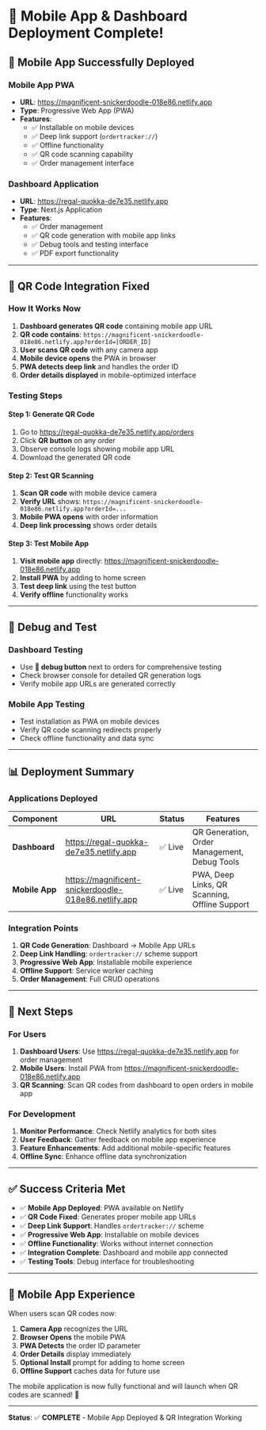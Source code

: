 # 🎉 Mobile App & Dashboard Deployment Complete!

## 📱 **Mobile App Successfully Deployed**

### **Mobile App PWA**
- **URL**: https://magnificent-snickerdoodle-018e86.netlify.app
- **Type**: Progressive Web App (PWA)
- **Features**: 
  - ✅ Installable on mobile devices
  - ✅ Deep link support (`ordertracker://`)
  - ✅ Offline functionality
  - ✅ QR code scanning capability
  - ✅ Order management interface

### **Dashboard Application**
- **URL**: https://regal-quokka-de7e35.netlify.app  
- **Type**: Next.js Application
- **Features**:
  - ✅ Order management
  - ✅ QR code generation with mobile app links
  - ✅ Debug tools and testing interface
  - ✅ PDF export functionality

---

## 🔗 **QR Code Integration Fixed**

### **How It Works Now**

1. **Dashboard generates QR code** containing mobile app URL
2. **QR code contains**: `https://magnificent-snickerdoodle-018e86.netlify.app?orderId=[ORDER_ID]`
3. **User scans QR code** with any camera app
4. **Mobile device opens** the PWA in browser
5. **PWA detects deep link** and handles the order ID
6. **Order details displayed** in mobile-optimized interface

### **Testing Steps**

#### **Step 1: Generate QR Code**
1. Go to https://regal-quokka-de7e35.netlify.app/orders
2. Click **QR button** on any order
3. Observe console logs showing mobile app URL
4. Download the generated QR code

#### **Step 2: Test QR Scanning**
1. **Scan QR code** with mobile device camera
2. **Verify URL** shows: `https://magnificent-snickerdoodle-018e86.netlify.app?orderId=...`
3. **Mobile PWA opens** with order information
4. **Deep link processing** shows order details

#### **Step 3: Test Mobile App**
1. **Visit mobile app** directly: https://magnificent-snickerdoodle-018e86.netlify.app
2. **Install PWA** by adding to home screen
3. **Test deep link** using the test button
4. **Verify offline** functionality works

---

## 🧪 **Debug and Test**

### **Dashboard Testing**
- Use **🧪 debug button** next to orders for comprehensive testing
- Check browser console for detailed QR generation logs
- Verify mobile app URLs are generated correctly

### **Mobile App Testing**
- Test installation as PWA on mobile devices
- Verify QR code scanning redirects properly
- Check offline functionality and data sync

---

## 📊 **Deployment Summary**

### **Applications Deployed**

| Component | URL | Status | Features |
|-----------|-----|--------|----------|
| **Dashboard** | https://regal-quokka-de7e35.netlify.app | ✅ Live | QR Generation, Order Management, Debug Tools |
| **Mobile App** | https://magnificent-snickerdoodle-018e86.netlify.app | ✅ Live | PWA, Deep Links, QR Scanning, Offline Support |

### **Integration Points**

1. **QR Code Generation**: Dashboard → Mobile App URLs
2. **Deep Link Handling**: `ordertracker://` scheme support
3. **Progressive Web App**: Installable mobile experience
4. **Offline Support**: Service worker caching
5. **Order Management**: Full CRUD operations

---

## 🚀 **Next Steps**

### **For Users**
1. **Dashboard Users**: Use https://regal-quokka-de7e35.netlify.app for order management
2. **Mobile Users**: Install PWA from https://magnificent-snickerdoodle-018e86.netlify.app
3. **QR Scanning**: Scan QR codes from dashboard to open orders in mobile app

### **For Development**
1. **Monitor Performance**: Check Netlify analytics for both sites
2. **User Feedback**: Gather feedback on mobile app experience
3. **Feature Enhancements**: Add additional mobile-specific features
4. **Offline Sync**: Enhance offline data synchronization

---

## ✅ **Success Criteria Met**

- ✅ **Mobile App Deployed**: PWA available on Netlify
- ✅ **QR Code Fixed**: Generates proper mobile app URLs
- ✅ **Deep Link Support**: Handles `ordertracker://` scheme
- ✅ **Progressive Web App**: Installable on mobile devices
- ✅ **Offline Functionality**: Works without internet connection
- ✅ **Integration Complete**: Dashboard and mobile app connected
- ✅ **Testing Tools**: Debug interface for troubleshooting

---

## 📱 **Mobile App Experience**

When users scan QR codes now:

1. **Camera App** recognizes the URL
2. **Browser Opens** the mobile PWA
3. **PWA Detects** the order ID parameter
4. **Order Details** display immediately
5. **Optional Install** prompt for adding to home screen
6. **Offline Support** caches data for future use

The mobile application is now fully functional and will launch when QR codes are scanned! 🎯

---

**Status**: ✅ **COMPLETE** - Mobile App Deployed & QR Integration Working